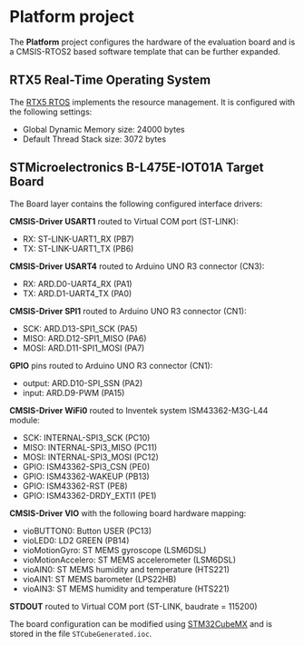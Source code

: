 Platform project
================

The **Platform** project configures the hardware of the evaluation board
and is a CMSIS-RTOS2 based software template that can be further expanded.

RTX5 Real-Time Operating System
-------------------------------
The [RTX5 RTOS](https://arm-software.github.io/CMSIS_5/RTOS2/html/rtx5_impl.html) 
implements the resource management. It is configured with the following settings:

- Global Dynamic Memory size: 24000 bytes
- Default Thread Stack size: 3072 bytes

STMicroelectronics B-L475E-IOT01A Target Board
----------------------------------------------
The Board layer contains the following configured interface drivers:

**CMSIS-Driver USART1** routed to Virtual COM port (ST-LINK):
 - RX: ST-LINK-UART1_RX (PB7)
 - TX: ST-LINK-UART1_TX (PB6)

**CMSIS-Driver USART4** routed to Arduino UNO R3 connector (CN3):
 - RX: ARD.D0-UART4_RX (PA1)
 - TX: ARD.D1-UART4_TX (PA0)

**CMSIS-Driver SPI1** routed to Arduino UNO R3 connector (CN1):
 - SCK:  ARD.D13-SPI1_SCK (PA5)
 - MISO: ARD.D12-SPI1_MISO (PA6)
 - MOSI: ARD.D11-SPI1_MOSI (PA7)

**GPIO** pins routed to Arduino UNO R3 connector (CN1):
 - output: ARD.D10-SPI_SSN (PA2)
 - input:  ARD.D9-PWM (PA15)

**CMSIS-Driver WiFi0** routed to Inventek system ISM43362-M3G-L44 module:
 - SCK:  INTERNAL-SPI3_SCK (PC10)
 - MISO: INTERNAL-SPI3_MISO (PC11)
 - MOSI: INTERNAL-SPI3_MOSI (PC12)
 - GPIO: ISM43362-SPI3_CSN (PE0)
 - GPIO: ISM43362-WAKEUP (PB13)
 - GPIO: ISM43362-RST (PE8)
 - GPIO: ISM43362-DRDY_EXTI1 (PE1)

**CMSIS-Driver VIO** with the following board hardware mapping:
 - vioBUTTON0:        Button USER (PC13)
 - vioLED0:           LD2 GREEN (PB14)
 - vioMotionGyro:     ST MEMS gyroscope (LSM6DSL)
 - vioMotionAccelero: ST MEMS accelerometer (LSM6DSL)
 - vioAIN0:           ST MEMS humidity and temperature (HTS221)
 - vioAIN1:           ST MEMS barometer (LPS22HB)
 - vioAIN3:           ST MEMS humidity and temperature (HTS221)

**STDOUT** routed to Virtual COM port (ST-LINK, baudrate = 115200)

The board configuration can be modified using 
[STM32CubeMX](https://www.keil.com/stmicroelectronics-stm32) 
and is stored in the file `STCubeGenerated.ioc`.
